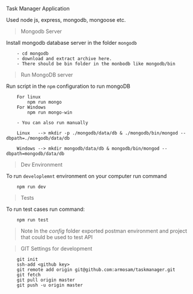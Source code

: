 Task Manager Application

Used node js, express, mongodb, mongoose etc.

>Mongodb Server

Install mongodb database server in the folder `mongodb`
```
    - cd mongodb 
    - download and extract archive here.
    - There should be bin folder in the monbodb like mongodb/bin
```

>Run MongoDB server

Run script in the `npm` configuration to run mongoDB
```
    For linux
        npm run mongo
    For Windows
        npm run mongo-win

    - You can also run manually

    Linux   --> mkdir -p ./mongodb/data/db & ./mongodb/bin/mongod --dbpath=./mongodb/data/db

    Windows --> mkdir mongodb/data/db & mongodb/bin/mongod --dbpath=mongodb/data/db
```

>Dev Environment

To run `developlemnt` environment on your computer run command
```
    npm run dev
```

>Tests

To run test cases run command:
```
    npm run test
```

>Note In the *config*  folder exported postman environment and project that could be used to test API

>GIT Settings for development
```
    git init
    ssh-add <github key>
    git remote add origin git@github.com:armosam/taskmanager.git
    git fetch
    git pull origin master
    git push -u origin master
```